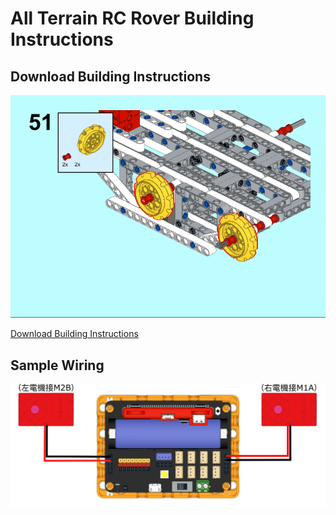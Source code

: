 # All Terrain RC Rover Building Instructions

## Download Building Instructions

![](./images/instruction.png)

[Download Building Instructions](https://github.com/kittenbothk/kittenbothk/raw/master/Kits/rc_tank/images/tank.pdf)

## Sample Wiring

![](./images/wiring.png)